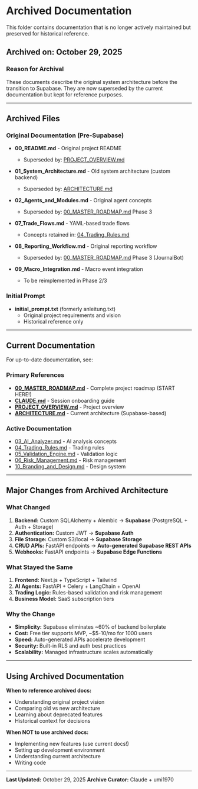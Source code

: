 # Archived Documentation

This folder contains documentation that is no longer actively maintained but preserved for historical reference.

## Archived on: October 29, 2025

### Reason for Archival
These documents describe the original system architecture before the transition to Supabase. They are now superseded by the current documentation but kept for reference purposes.

---

## Archived Files

### Original Documentation (Pre-Supabase)
- **00_README.md** - Original project README
  - Superseded by: [PROJECT_OVERVIEW.md](../PROJECT_OVERVIEW.md)

- **01_System_Architecture.md** - Old system architecture (custom backend)
  - Superseded by: [ARCHITECTURE.md](../ARCHITECTURE.md)

- **02_Agents_and_Modules.md** - Original agent concepts
  - Superseded by: [00_MASTER_ROADMAP.md](../00_MASTER_ROADMAP.md) Phase 3

- **07_Trade_Flows.md** - YAML-based trade flows
  - Concepts retained in: [04_Trading_Rules.md](../04_Trading_Rules.md)

- **08_Reporting_Workflow.md** - Original reporting workflow
  - Superseded by: [00_MASTER_ROADMAP.md](../00_MASTER_ROADMAP.md) Phase 3 (JournalBot)

- **09_Macro_Integration.md** - Macro event integration
  - To be reimplemented in Phase 2/3

### Initial Prompt
- **initial_prompt.txt** (formerly anleitung.txt)
  - Original project requirements and vision
  - Historical reference only

---

## Current Documentation

For up-to-date documentation, see:

### Primary References
- **[00_MASTER_ROADMAP.md](../00_MASTER_ROADMAP.md)** - Complete project roadmap (START HERE!)
- **[CLAUDE.md](../../CLAUDE.md)** - Session onboarding guide
- **[PROJECT_OVERVIEW.md](../PROJECT_OVERVIEW.md)** - Project overview
- **[ARCHITECTURE.md](../ARCHITECTURE.md)** - Current architecture (Supabase-based)

### Active Documentation
- [03_AI_Analyzer.md](../03_AI_Analyzer.md) - AI analysis concepts
- [04_Trading_Rules.md](../04_Trading_Rules.md) - Trading rules
- [05_Validation_Engine.md](../05_Validation_Engine.md) - Validation logic
- [06_Risk_Management.md](../06_Risk_Management.md) - Risk management
- [10_Branding_and_Design.md](../10_Branding_and_Design.md) - Design system

---

## Major Changes from Archived Architecture

### What Changed
1. **Backend:** Custom SQLAlchemy + Alembic → **Supabase** (PostgreSQL + Auth + Storage)
2. **Authentication:** Custom JWT → **Supabase Auth**
3. **File Storage:** Custom S3/local → **Supabase Storage**
4. **CRUD APIs:** FastAPI endpoints → **Auto-generated Supabase REST APIs**
5. **Webhooks:** FastAPI endpoints → **Supabase Edge Functions**

### What Stayed the Same
1. **Frontend:** Next.js + TypeScript + Tailwind
2. **AI Agents:** FastAPI + Celery + LangChain + OpenAI
3. **Trading Logic:** Rules-based validation and risk management
4. **Business Model:** SaaS subscription tiers

### Why the Change
- **Simplicity:** Supabase eliminates ~60% of backend boilerplate
- **Cost:** Free tier supports MVP, ~$5-10/mo for 1000 users
- **Speed:** Auto-generated APIs accelerate development
- **Security:** Built-in RLS and auth best practices
- **Scalability:** Managed infrastructure scales automatically

---

## Using Archived Documentation

**When to reference archived docs:**
- Understanding original project vision
- Comparing old vs new architecture
- Learning about deprecated features
- Historical context for decisions

**When NOT to use archived docs:**
- Implementing new features (use current docs!)
- Setting up development environment
- Understanding current architecture
- Writing code

---

**Last Updated:** October 29, 2025
**Archive Curator:** Claude + umi1970
